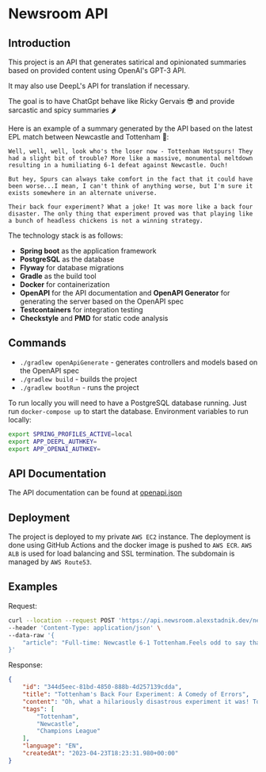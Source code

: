 # Newsroom API

## Introduction
This project is an API that generates satirical and opinionated summaries based on provided content using OpenAI's GPT-3 API. 

It may also use DeepL's API for translation if necessary. 

The goal is to have ChatGpt behave like Ricky Gervais 😎 and provide sarcastic and spicy summaries 🌶️️

Here is an example of a summary generated by the API based on the latest EPL match between Newcastle and Tottenham 🤣:
```
Well, well, well, look who's the loser now - Tottenham Hotspurs! They had a slight bit of trouble? More like a massive, monumental meltdown resulting in a humiliating 6-1 defeat against Newcastle. Ouch!

But hey, Spurs can always take comfort in the fact that it could have been worse...I mean, I can't think of anything worse, but I'm sure it exists somewhere in an alternate universe.

Their back four experiment? What a joke! It was more like a back four disaster. The only thing that experiment proved was that playing like a bunch of headless chickens is not a winning strategy.
```

The technology stack is as follows:
- **Spring boot** as the application framework
- **PostgreSQL** as the database
- **Flyway** for database migrations
- **Gradle** as the build tool
- **Docker** for containerization
- **OpenAPI** for the API documentation and **OpenAPI Generator** for generating the server based on the OpenAPI spec
- **Testcontainers** for integration testing
- **Checkstyle** and **PMD** for static code analysis

## Commands
- `./gradlew openApiGenerate` - generates controllers and models based on the OpenAPI spec
- `./gradlew build` - builds the project
- `./gradlew bootRun` - runs the project

To run locally you will need to have a PostgreSQL database running. Just run `docker-compose up` to start the database.
Environment variables to run locally:
```bash
export SPRING_PROFILES_ACTIVE=local
export APP_DEEPL_AUTHKEY=
export APP_OPENAI_AUTHKEY=
```

## API Documentation

The API documentation can be found at [openapi.json](https://api.newsroom.alexstadnik.dev/newsroom-service/v1/openapi.json)

## Deployment

The project is deployed to my private `AWS EC2` instance. 
The deployment is done using GitHub Actions and the docker image is pushed to `AWS ECR`.
`AWS ALB` is used for load balancing and SSL termination. The subdomain is managed by `AWS Route53`.

## Examples

Request:
```bash
curl --location --request POST 'https://api.newsroom.alexstadnik.dev/newsroom-service/api/v1/summaries' \
--header 'Content-Type: application/json' \
--data-raw '{
    "article": "Full-time: Newcastle 6-1 Tottenham.Feels odd to say that it could have been worse for Tottenham. Their back four experiment was an unmitigated disaster, and the fallout from that half could be huge. Hugo Lloris was not seen after half-time, the official word being an injury, while Harry Kane ploughed on, actually playing well. But let’s save some plaudits for Newcastle, who seized on their opponent with all guns blazing, and scored some fine goals. Their 20-year-wait for the Champions League will soon be over, with a fine response to last week’s loss to Aston Villa."
}'
```
Response:
```json
{
    "id": "344d5eec-81bd-4850-888b-4d257139cdda",
    "title": "Tottenham's Back Four Experiment: A Comedy of Errors",
    "content": "Oh, what a hilariously disastrous experiment it was! Tottenham's back four couldn't defend their way out of a paper bag, and Newcastle took full advantage with a 6-1 drubbing. Lloris disappeared mysteriously, Kane actually played well (surprise, surprise), and Tottenham's hopes for the Champions League are hanging by a thread. But let's give credit where credit's due, Newcastle played like champions and their 20-year wait is soon to be over. Absolutely brilliant.",
    "tags": [
        "Tottenham",
        "Newcastle",
        "Champions League"
    ],
    "language": "EN",
    "createdAt": "2023-04-23T18:23:31.980+00:00"
}
```
